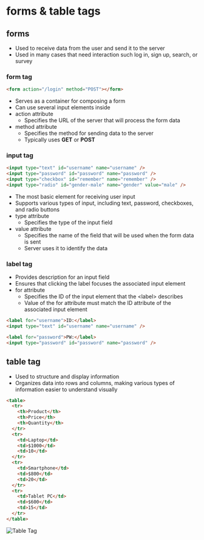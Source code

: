 # forms & table tags

## forms

- Used to receive data from the user and send it to the server
- Used in many cases that need interaction such log in, sign up, search, or survey

### form tag

```HTML
<form action="/login" method="POST"></form>
```

- Serves as a container for composing a form
- Can use several input elements inside
- action attribute
  - Specifies the URL of the server that will process the form data
- method attribute
  - Specifies the method for sending data to the server
  - Typically uses **GET** or **POST**

### input tag

```HTML
<input type="text" id="username" name="username" />
<input type="password" id="password" name="password" />
<input type="checkbox" id="remember" name="remember" />
<input type="radio" id="gender-male" name="gender" value="male" />
```

- The most basic element for receiving user input
- Supports various types of input, including text, password, checkboxes, and radio buttons
- type attribute
  - Specifies the type of the input field
- value attribute
  - Specifies the name of the field that will be used when the form data is sent
  - Server uses it to identify the data

### label tag

- Provides description for an input field
- Ensures that clicking the label focuses the associated input element
- for attribute
  - Specifies the ID of the input element that the \<label> describes
  - Value of the for attribute must match the ID attribute of the associated input element

```HTML
<label for="username">ID:</label>
<input type="text" id="username" name="username" />

<label for="password">PW:</label>
<input type="password" id="password" name="password" />
```

## table tag

- Used to structure and display information
- Organizes data into rows and columns, making various types of information easier to understand visually

```HTML
<table>
  <tr>
    <th>Product</th>
    <th>Price</th>
    <th>Quantity</th>
  </tr>
  <tr>
    <td>Laptop</td>
    <td>$1000</td>
    <td>10</td>
  </tr>
  <tr>
    <td>Smartphone</td>
    <td>$800</td>
    <td>20</td>
  </tr>
  <tr>
    <td>Tablet PC</td>
    <td>$600</td>
    <td>15</td>
  </tr>
</table>
```

![Table Tag](/TIL/Screenshots/table.png)
